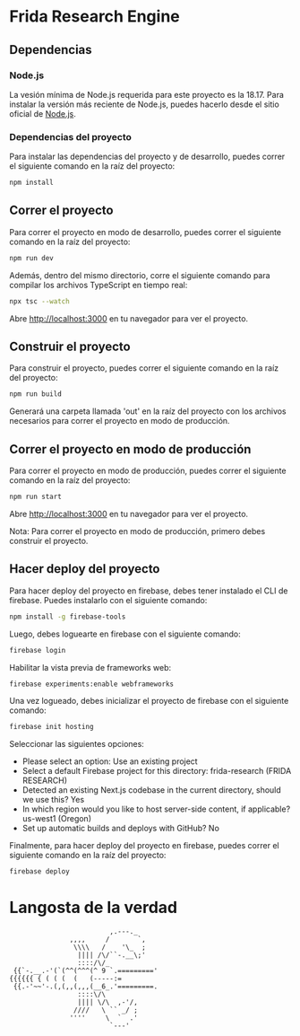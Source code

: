 # Frida Research Engine

## Dependencias
### Node.js
La vesión mínima de Node.js requerida para este proyecto es la 18.17. Para instalar la versión más reciente de Node.js, puedes hacerlo desde el sitio oficial de [Node.js](https://nodejs.org/).

### Dependencias del proyecto
Para instalar las dependencias del proyecto y de desarrollo, puedes correr el siguiente comando en la raíz del proyecto:
```bash
npm install
```
## Correr el proyecto
Para correr el proyecto en modo de desarrollo, puedes correr el siguiente comando en la raíz del proyecto:
```bash
npm run dev
```

Además, dentro del mismo directorio, corre el siguiente comando para compilar los archivos TypeScript en tiempo real:
```bash
npx tsc --watch
```

Abre [http://localhost:3000](http://localhost:3000) en tu navegador para ver el proyecto.

## Construir el proyecto
Para construir el proyecto, puedes correr el siguiente comando en la raíz del proyecto:
```bash
npm run build
```

Generará una carpeta llamada 'out' en la raíz del proyecto con los archivos necesarios para correr el proyecto en modo de producción.

## Correr el proyecto en modo de producción
Para correr el proyecto en modo de producción, puedes correr el siguiente comando en la raíz del proyecto:
```bash
npm run start
```

Abre [http://localhost:3000](http://localhost:3000) en tu navegador para ver el proyecto.

Nota: Para correr el proyecto en modo de producción, primero debes construir el proyecto.

## Hacer deploy del proyecto
Para hacer deploy del proyecto en firebase, debes tener instalado el CLI de firebase. Puedes instalarlo con el siguiente comando:
```bash
npm install -g firebase-tools
```

Luego, debes loguearte en firebase con el siguiente comando:
```bash
firebase login
```

Habilitar la vista previa de frameworks web:
```bash
firebase experiments:enable webframeworks
```

Una vez logueado, debes inicializar el proyecto de firebase con el siguiente comando:
```bash
firebase init hosting
```

Seleccionar las siguientes opciones:
- Please select an option: Use an existing project
- Select a default Firebase project for this directory: frida-research (FRIDA RESEARCH)
- Detected an existing Next.js codebase in the current directory, should we use this? Yes
- In which region would you like to host server-side content, if applicable? us-west1 (Oregon)
- Set up automatic builds and deploys with GitHub? No


Finalmente, para hacer deploy del proyecto en firebase, puedes correr el siguiente comando en la raíz del proyecto:
```bash
firebase deploy
```

# Langosta de la verdad
                             ,.---._
                   ,,,,     /       `,
                    \\\\   /    '\_  ;
                     |||| /\/``-.__\;'
                     ::::/\/_
     {{`-.__.-'(`(^^(^^^(^ 9 `.========='
    {{{{{{ { ( ( (  (   (-----:=
     {{.-'~~'-.(,(,,(,,,(__6_.'=========.
                     ::::\/\
                     |||| \/\  ,-'/,
                    ////   \ `` _/ ;
                   ''''     \  `  .'
                             `---'